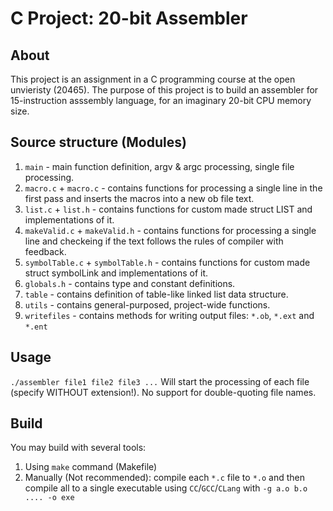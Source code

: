 # C Project: 20-bit Assembler

## About
This project is an assignment in a C programming course at the open unvieristy (20465). The purpose of this project is to build an assembler for 15-instruction asssembly language, for an imaginary 20-bit CPU memory size.


## Source structure (Modules)
1. `main` - main function definition, argv & argc processing, single file processing.
2. `macro.c` + `macro.c` - contains functions for processing a single line in the first pass and inserts the macros into a new ob file text.
3. `list.c` + `list.h` - contains functions for custom made struct LIST and implementations of it.
4. `makeValid.c` + `makeValid.h` - contains functions for processing a single line and checkeing if the text follows the rules of compiler with feedback.
5. `symbolTable.c` + `symbolTable.h` - contains functions for custom made struct symbolLink and implementations of it.
6. `globals.h` - contains type and constant definitions.
7. `table` - contains definition of table-like linked list data structure.
8. `utils` - contains general-purposed, project-wide functions.
9. `writefiles` - contains methods for writing output files: `*.ob`, `*.ext` and `*.ent` 

## Usage
`./assembler file1 file2 file3 ...`
Will start the processing of each file (specify WITHOUT extension!). No support for double-quoting file names.

## Build
You may build with several tools:
1. Using `make` command (Makefile)
2. Manually (Not recommended): compile each `*.c` file to `*.o` and then compile all to a single executable using `CC`/`GCC`/`CLang` with `-g a.o b.o .... -o exe`
